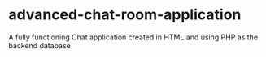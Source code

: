 # advanced-chat-room-application
A fully functioning Chat application created in  HTML and using PHP as the backend database
